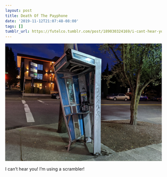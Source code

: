 ```yaml
---
layout: post
title: Death Of The Payphone
date: '2019-11-12T21:07:48-08:00'
tags: []
tumblr_url: https://futelco.tumblr.com/post/189030324169/i-cant-hear-you-im-using-a-scrambler
---
```

 ![](/images/blog/1a5fa5084ed076381693e055b696018500356d90.jpg)  

I can’t hear you! I’m using a scrambler!

